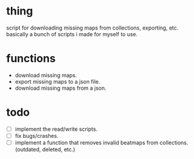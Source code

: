 # thing

script for downloading missing maps from collections, exporting, etc.</br>
basically a bunch of scripts i made for myself to use.

# functions
- download missing maps.
- export missing maps to a json file.
- download missing maps from a json.

# todo
- [ ] implement the read/write scripts.
- [ ] fix bugs/crashes.
- [ ] implement a function that removes invalid beatmaps from collections. (outdated, deleted, etc.)